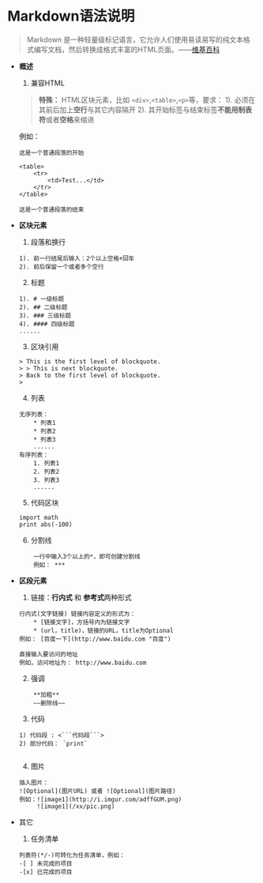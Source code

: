 # Markdown语法说明
> Markdown 是一种轻量级标记语言，它允许人们使用易读易写的纯文本格式编写文档，然后转换成格式丰富的HTML页面。——[维基百科](https://zh.wikipedia.org/wiki/Markdown)  

* **概述**
	1. 兼容HTML
	> **特殊：** HTML区块元素，比如 `<div>`,`<table>`,`<p>`等，要求：
	> 1). 必须在其前后加上**空行**与其它内容隔开
	> 2). 其开始标签与结束标签**不能用制表符**或者**空格**来缩进

	例如：
	```
	这是一个普通段落的开始

	<table>
		<tr>
			<td>Test...</td>
		</tr>
	</table>

	这是一个普通段落的结束
	```

* **区块元素**
    1. 段落和换行
	
	```
	1). 前一行结尾后输入：2个以上空格+回车 
	2). 前后保留一个或者多个空行

	```
	2. 标题
	
	```
	1). # 一级标题
	2). ## 二级标题
	3). ### 三级标题
	4). #### 四级标题
	......
	```
	3. 区块引用
	
	```
	> This is the first level of blockquote.
	> > This is next blockquote.
	> Back to the first level of blockquote.
	> 
	```
	4. 列表
	
	```
	无序列表：
		* 列表1
		* 列表2
		* 列表3
		......
	有序列表：
		1. 列表1
		2. 列表2
		3. 列表3
		......
	```
	5. 代码区块
	
	```
	import math
	print abs(-100)

	```
	6. 分割线
	
	```
		一行中输入3个以上的*，即可创建分割线
		例如： ***
	```
* **区段元素**
	1. 链接：**行内式** 和 **参考式**两种形式
	```
	行内式(文字链接) 链接内容定义的形式为：
		* [链接文字]，方括号内为链接文字
		* (url，title)，链接的URL，title为Optional
	例如： [百度一下](http://www.baidu.com "百度")
	```
	```
	直接输入要访问的地址	
	例如，访问地址为： http://www.baidu.com
	```
	2. 强调
	
	```
		**加粗**
		~~删除线~~
	```
	3. 代码
	```
	1) 代码段 : <```代码段```>
	2) 部分代码： `print`
		
	```

	4. 图片
	```
	插入图片：
	![Optional](图片URL) 或者 ![Optional](图片路径)
	例如：![image1](http://i.imgur.com/adffGUM.png)
	     ![image1](/xx/pic.png)
	```
* 其它
	1. 任务清单
	```
	列表符(*/-)可转化为任务清单，例如：
	-[ ] 未完成的项目
	-[x] 已完成的项目
	
	```
